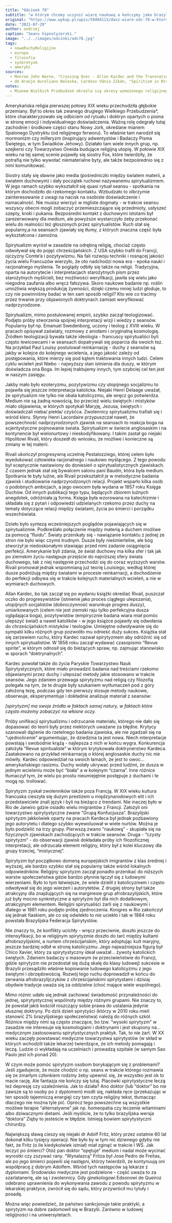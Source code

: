 ```yaml
---
title: "Odcinek 78"
subtitle: "w którym chcemy uczynić wiarę naukową a kończymy jako brazylijski Zięba."
original: "https://www.wykop.pl/wpis/59404113/dasz-wiare-odc-78-w-ktorym-chcemy-uczynic-wiare-na/"
date: "2021-07-29"
author: andrzej
caption: "Seans hipnotyzerski."
image: "../../images/odcinki/odc78.jpg"
tags:
  - noweRuchyReligijne
  - europa
  - filozofia
  - synkretyzm
  - ameryki
sources:
  - Monroe John Warne, "Crossing Over - Allan Kardec and the Transnationalisation of Modern Spiritualism" w Guttierez Cathy, "Handbook of Spiritualism and Channeling"
  - de Araújo Aureliano Waleska, Cardoso Vânia Zikán, "Spiritism in Brazil - From Religious to Therapeutic Practice" w Guttierez Cathy, "Handbook of Spiritualism and Channeling"
notes:
  - Mianem Wielkich Przebudzeń określa się okresy wzmożonego religijnego ferworu w historii Stanów Zjednoczonych. Przebudzenia zazwyczaj owocowały powstaniem nowych ruchów religijnych i nowych typów religijności.
---
```


Amerykańska religia pierwszej połowy XIX wieku przechodziła głębokie przemiany. Był to okres tak zwanego drugiego Wielkiego Przebudzenia\*, które charakteryzowało się odbiciem od rytuału i doktryn opartych o pisma w stronę emocji i indywidualnego doświadczenia. Ważną rolę odegrały tutaj zachodnie i środkowe części stanu Nowy Jork, określane mianem Spalonego Dystryktu (od religijnego ferworu). To właśnie tam narodził się mormonizm czy milleryzm (inspirujący adwentystów i Badaczy Pisma Świętego, w tym Świadków Jehowy). Działało tam wiele innych grup, np. szejkersi czy Towarzystwo Oneida budujące religijną utopię. W połowie XIX wieku na tej samej scenie pojawiły się siostry Fox, które twierdziły, że potrafią nie tylko wywołać niematerialne byty, ale także bezpośrednio się z nimi komunikować.

Siostry stały się sławne jako media (pośredniczki między światem materii, a światem duchowym) i dały początek ruchowi nazywanemu spirytualizmem. W jego ramach szybko wykształcił się quasi rytuał seansu - spotkania na którym dochodziło do rzekomego kontaktu. Wzbudzało to olbrzymie zainteresowanie z uwagi na nacisk na osobiste doświadczenie i namacalność. Nie musisz wierzyć w mgliste dogmaty - w trakcie seansu wszyscy obecni mogli zobaczyć przemieszczające się przedmioty, usłyszeć szepty, kroki i pukania. Bezpośredni kontakt z duchowymi istotami był zarezerwowany dla medium, ale powyższe wystarczyło żeby przekonać wielu do realności tez głoszonych przez spirytualistów. Ruch stał się popularny,a na seansach zjawiały się tłumy, z których znaczna część była wykształcona i zamożna.

Spirytualizm wyrósł w zasadzie na odrębną religię, chociaż często odwoływał się do pojęć chrześcijańskich. Z USA szybko trafił do Francji, ojczyzny Comte’a i pozytywizmu. Na fali rozwoju techniki i rosnącej jakości życia wielu Francuzów wierzyło, że oto nadchodzi nowa era - epoka nauki i racjonalnego myślenia. Te poglądy odbiły się także na religii. Tradycyjna, oparta na autorytecie i interpretacjach starożytnych pism przez starożytnych myślicieli, bez możliwości weryfikacji, jawiła się wielu jako niegodna zaufania albo wręcz fałszywa. Skoro naukowe badanie np. roślin umożliwia większą produkcję żywności, dzięki czemu mniej ludzi głoduje, to czy nie powinniśmy badać w ten sam sposób religii? Kto wie co tracimy przez trwanie przy objawionych doktrynach zamiast weryfikować nadprzyrodzone.

Spirytualizm, mimo postulowanej empirii, szybko zaczął teologizować. Podjęto próby stworzenia spójnej interpretacji wizji i wiedzy z seansów. Popularny był np. Emanuel Swedenborg, uczony i teolog z XVIII wieku. W pracach opisywał zaświaty, rozmowy z aniołami i oryginalną kosmologię. Źródłem teologizacji bywała także ideologia - francuscy spirytualiści byli często lewicowcami i w seansach dopatrywali się poparcia dla swoich tez. Na przykład Paul Louisy postulował reinkarnację - duchy z seansów są jakby w kolejce do kolejnego wcielenia, a jego jakość zależy od postępowania, które mierzy się pod kątem traktowania innych ludzi. Celem cyklu wcieleń jest Niebo - najwyższy stan istnienia dla duszy, w którym doświadcza ona Boga. Im lepiej traktujemy innych, tym szybciej cel ten jest w naszym zasięgu.

Jakby mało było ezoteryzmu, pozytywizmu czy utopijnego socjalizmu to pojawiła się jeszcze interpretacja katolicka. Niejaki Henri Delaage uważał, że spirytualizm nie tylko nie obala katolicyzmu, ale wręcz go potwierdza. Medium nie są żadną nowością, bo przecież wielu świętych i mistyków miało objawienia, w których spotykali Maryję, Jezusa, świętych i doświadczali nieba/ piekła/ czyśćca. Zwolennicy spirytualizmu trafiali się i wśród kleru. Słynny Henri Lacordaire przypuszczał nawet, że powszechność nadprzyrodzonych zjawisk na seansach to reakcja boga na scjentystyczne pojmowanie świata. Spirytualizm w świecie anglosaskim i na kontynencie był wielonurtowy i nieskodyfikowany. I takim zastał go niejaki Hipolitowi Rivail, który doszedł do wniosku, że możliwe i konieczne są zmiany w tej materii.

Rivail ukończył progresywną uczelnię Pestalozziego, której celem było wyedukować człowieka racjonalnego i naukowo myślącego. Z tego powodu był sceptycznie nastawiony do doniesień o spirytualistycznych zjawiskach. Z czasem jednak stał się bywalcem salonu pani Baudin, która była medium. Spotkania te były luźne, ale Rivail przekształcił je w metodyczne badania zjawisk i studiowanie nadprzyrodzonych relacji. Projekt wsparło kilka osób o podobnych ambicjach, a jego owocem była wydana w 1857 roku Księga Duchów. Od innych publikacji tego typu, będących zbiorem luźnych anegdotek, odróżniała ją forma. Księga była wzorowana na katechizmie i składała się z pytań i odpowiedzi udzielanych rzekomo przez duchy na tematy dotyczące relacji między światami, życia po śmierci i porządku wszechświata.

Dzieło było syntezą wcześniejszych poglądów pojawiających się w spirytualizmie. Podkreślało połączenie między materią a duchem możliwe za pomocą “fluidu”. Światy przenikały się - nawiązanie kontaktu z jednej ze stron nie było więc czymś trudnym. Dusze były nieśmiertelne, ale bóg stworzył je niedoskonałymi stawiając przed nimi zadanie osiągnięcia perfekcji. Amerykanie byli zdania, że świat duchowy ma kilka sfer i tak jak po ziemskim życiu następuje przejście do najniższej sfery świata duchowego, tak z niej następnie przechodzi się do coraz wyższych warstw. Rivail promował jednak wspomnianą już teorię Louisiego, według której dusze podróżują między światami w procesie reinkarnacji, a dochodzenie do perfekcji odbywa się w trakcie kolejnych materialnych wcieleń, a nie w wymiarach duchowych.

Allan Kardec, bo tak zaczął się po wydaniu książki określać Rivail, puszczał oczko do progresywistów (istnienie jako proces ciągłego ulepszania), utopijnych socjalistów (dobroczynność warunkuje progres duszy), umiarkowanych (celem nie jest ziemski raju tylko perfekcyjna dusza oglądająca boga), pozytywistów (empirycznie badana wiara miał pomóc ulepszyć świat) a nawet katolików - w jego książce pojawiły się odwołania do chrześcijańskich mistyków i teologów. Umiejętne odwoływanie się do sympatii kilku różnych grup pozwoliło mu odnieść duży sukces. Książka stał się zarzewiem ruchu, który Kardec nazwał spirytyzmem aby odróżnić się od innych spirytualistów. W 1858 roku zaczął wydawać czasopismo “Revue spirite”, w którym odnosił się do bieżących spraw, np. zajmując stanowisko w sporach “doktrynalnych”.

Kardec powołał także do życia Paryskie Towarzystwo Nauk Spirytystycznych, które miało prowadzić badania nad treściami rzekomo objawianymi przez duchy i ulepszać metody jakie stosowano w trakcie seansów. Jego zdaniem przewaga spirytyzmu nad religią czy filozofią polegała na tym, że te drugie były szukaniem wytłumaczeń pod z góry założoną tezę, podczas gdy ten pierwszy stosuje metody naukowe, obserwuje, eksperymentuje i dokładnie analizuje materiał z seansów:

_[spirytyzm] ma swoje źródła w faktach samej natury, w faktach które często możemy zobaczyć na własne oczy._

Próby unifikacji spirytualizmu i odrzucanie materiału, którego nie dało się dopasować do teorii były przez niektórych uważane za błędne. Krytycy szanowali dążenie do rzetelnego badania zjawiska, ale nie zgadzali się na “ujednolicenie” argumentując, że dziedzina ta jest nowa. Niech interpretacje powstają i swobodnie krążą - najlepsza z nich w końcu wygra. Konkurencja założyła “Revue spiritualiste” w którym krytykowała doktrynerstwo Kardeca. Zaatakowano na przykład reinkarnację o której anglosaskie duchy nic nie mówiły. Kardec odpowiedział na swoich łamach, że jest to owoc… amerykańskiego rasizmu. Duchy wolały ukrywać przed ludźmi, że dusza w jednym wcieleniu może być “biała” a w kolejnym “czarna”. Inne różnice tłumaczył tym, że wielu po prostu nieumiejętnie postępuje z duchami i te mogą np. trollować.

Spirytyzm zyskał zwolenników także poza Francją. W XIX wieku kultura francuska cieszyła się dużym prestiżem u międzynarodowych elit i ich przedstawiciele znali język i byli na bieżąco z trendami. Nie inaczej było w Rio de Janeiro gdzie osiadło wielu imigrantów z Francji. Założyli oni towarzystwo spirytystyczne zwane “Grupą Konfucjusza”. Brazylijski spirytyzm jakkolwiek oparty na pracach Kardeca był jednak pozbawiony jego autorytetu i dlatego szybko wyewoluował w wiele nurtów. Można je było podzielić na trzy grupy. Pierwszą zwano “naukową” - skupiała się na fizycznych zjawiskach zachodzących w trakcie seansów. Druga - “czysty spirytyzm” - do obserwacji zjawisk dokładała próby ich filozoficznej interpretacji, ale odrzucała element religijny, który był z kolei kluczowy dla grupy trzeciej, “mistycznej”.

Spirytyzm był początkowo domeną europejskich imigrantów z klas średniej i wyższej, ale bardzo szybko stał się popularny także wśród lokalnych odpowiedników. Religijny spirytyzm zaczął ponadto przenikać do niższych warstw społeczeństwa gdzie bardzo płynnie łączył się z ludowymi wierzeniami. Było to tym łatwiejsze, że wiele dzielił z katolicyzmem i często odwoływał się do jego wierzeń i autorytetów. Z drugiej strony był także atrakcyjny dla znajdujących się na marginesie grup afrobrazylijskich, które już były mocno synkretyczne a spirytyzm był dla nich dodatkowym, atrakcyjnym elementem. Religijni spirytualiści żarli się z naukowymi i dlatego w 1881 roku podjęto próbę zjednoczenia. Kongres w Rio zakończył się jednak fiaskiem, ale co się odwlekło to nie uciekło i tak w 1884 roku powstała Brazylijska Federacja Spirytystów.

Nie znaczy to, że konflikty ucichły - wręcz przeciwnie, doszło jeszcze do intensyfikacji, bo w religijnym spirytyzmie doszło do tarć między kultami afrobrazylijskimi, a nurtem chrześcijańskim, który adoptując kult maryjny, jeszcze bardziej odbił w stronę katolicyzmu. Jego najważniejsza figurą był Chico Xavier, który za spirytystyczny ideał uważał… żywoty katolickich świętych. Zdaniem badaczy o masowym (w przeciwieństwie do Francji, gdzie spirytyzm nie przedostał się dużą skalę do klasy ludowej) sukcesie w Brazylii przesądziło właśnie kopiowanie ludowego katolicyzmu z jego świętymi i obrzędowością. Rozwój tego ruchu doprowadził w końcu do zerwania afrobrazylijczyków z chrześcijańskimi spirytystami i dzisiaj obydwie tradycje uważa się za oddzielne (choć mające wiele wspólnego).

Mimo różnic udało się jednak zachować świadomość przynależności do jednej, spirytystycznej wspólnoty między różnymi grupami. Nie znaczy to, że powstał jakiś kościół roszczący sobie prawa do ustalania jedynie słusznej doktryny. Po dziś dzień spirytyści (którzy w 2010 roku mieli stanowić 2% brazylijskiego społeczeństwa) należą do różnych szkół. Różnice między nimi są często znaczące, bo tzw. “wysoki spirytyzm” w zasadzie nie interesuje się kosmologiami i doktrynami i jest skupiony na… medycznym zastosowaniu spirytystycznych praktyk. Tak, to nie żart. W XX wieku zaczęły powstawać medyczne towarzystwa spirytystów (w skład w których wchodzili także lekarze) twierdzące, że ich metody pomagają i leczą. Ludzie ci wykładają na uczelniach i prowadzą szpitale (w samym Sao Paulo jest ich ponad 20).

W czym może pomóc spirytyzm osobom borykającym się z problemami? Jeśli zgadujecie, że może chodzić o np. seans w trakcie którego rozmawia się ze zmarłym członkiem rodziny żeby upewnić się, że wszystko jest ok to macie rację. Ale fantazja nie kończy się tutaj. Placówki spirytystyczne leczą też depresję czy uzależnienia. Jak to działa? Ano doktor (lub “doktor” bo nie zawsze są to osoby po z dyplomem) modli się, nakłada ręce (przekazując w ten sposób tajemniczą energię) czy tam czyta religijny tekst, tłumacząc dlaczego nie można tyle pić. Oprócz tego powszechne są wszystkie możliwe terapie “alternatywne” jak np. homeopatia czy leczenie witaminami albo dziwacznymi dietami. Jeśli myślicie, że to tylko brazylijska wersja “doktora” Zięby to jesteście w błędzie. Istnieją bowiem spirytystyczni chirurdzy.

Największą sławą cieszy się niejaki dr Adolf Fritz, który przez ostatnie 60 lat dokonał kilku tysięcy operacji. Nie było by w tym nic dziwnego gdyby nie fakt, że Fritz (o ile kiedykolwiek istniał) miał zginąć w trakcie I WŚ. Jak leczyć po śmierci? Otóż pan doktor “opętuje” medium i nadal może wycinać wyrostki czy zszywać rany. “Wynalazcą” Fritza był Jose Pedro de Freitas, ale po jego śmierci pojawili się następni, którzy twierdzili, że kontynuują oni współpracę z dobrym Adolfem. Wśród tych następców są lekarze z dyplomami. Środowisko medyczne jest podzielone - część uważa to za szarlatanerię, ale są i zwolennicy. Gdy ginekologowi Edsonowi de Queiroz odebrano uprawnienia do wykonywania zawodu z powodu spirytyzmu w lekarskiej praktyce, zwrócił się do sądu, który przywrócił mu tytuły i posadę.

Można więc powiedzieć, że państwo sankcjonuje takie praktyki, a spirytyzm na dobre zadomowił się w Brazylii. Zarówno w ludowej religijności i na uniwersytetach.
